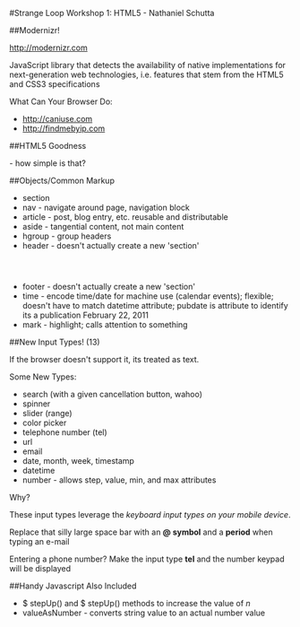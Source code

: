 
#Strange Loop Workshop 1: HTML5 - Nathaniel Schutta

##Modernizr!

http://modernizr.com

JavaScript library that detects the availability of native implementations for next-generation web technologies, i.e. features that stem from the HTML5 and CSS3 specifications
    
What Can Your Browser Do:

* http://caniuse.com
* http://findmebyip.com


##HTML5 Goodness
 <!DOCTYPE HTML> - how simple is that?


##Objects/Common Markup

* section
* nav - navigate around page, navigation block
* article - post, blog entry, etc. reusable and distributable
* aside - tangential content, not main content
* hgroup - group headers
* header - doesn't actually create a new 'section' <header></header>
* footer - doesn't actually create a new 'section' <footer></footer>
* time - encode time/date for machine use (calendar events); flexible; doesn't have to match datetime attribute; pubdate is attribute to identify its a publication  <time datetime="2011-02-22" pubdate>February 22, 2011</time>
* mark - highlight; calls attention to something


##New Input Types! (13)

If the browser doesn't support it, its treated as text.

Some New Types:

* search (with a given cancellation button, wahoo)
* spinner
* slider (range)
* color picker
* telephone number (tel)
* url
* email
* date, month, week, timestamp
* datetime
* number - allows step, value, min, and max attributes

Why?

These input types leverage the _keyboard input types on your mobile device_.

Replace that silly large space bar with an **@ symbol** and a **period**  when typing an e-mail

Entering a phone number?  Make the input type **tel** and the number keypad will be displayed

##Handy Javascript Also Included

* $ stepUp() and $ stepUp() methods to increase the value of _n_
* valueAsNumber - converts string value to an actual number value